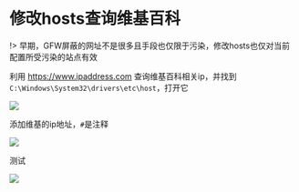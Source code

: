 # 修改hosts查询维基百科

!> 早期，GFW屏蔽的网址不是很多且手段也仅限于污染，修改hosts也仅对当前配置所受污染的站点有效


利用 https://www.ipaddress.com 查询维基百科相关ip，并找到`C:\Windows\System32\drivers\etc\host`，打开它

<!-- ![](http://p3.cdn.img9.top/ipfs/QmeUhmaHpUSiQP9hgA4Y5gEsoufqF5u3o9zVrGftWJQx4T?3.png) -->

![](https://i.postimg.cc/SQdRXsVC/2018-04-30-090747.png)

添加维基的ip地址，`#`是注释

<!-- ![](https://ipfs.io/ipfs/QmfBgmHvkYXor6gJtvpz93psQAvTm4zsFB2qMK2NtNszYR?2.png) -->

![](https://i.postimg.cc/prcPsm1S/2018-04-30-091155.png)

测试

<!-- ![](https://ipfs.io/ipfs/QmT5DKfhyTteW4NWPQfb657YEz2jeuoESmmpZgLXJ3Dkd3?4.png) -->

![](https://i.postimg.cc/sg7RhHyq/2018-04-30-092057.png)




